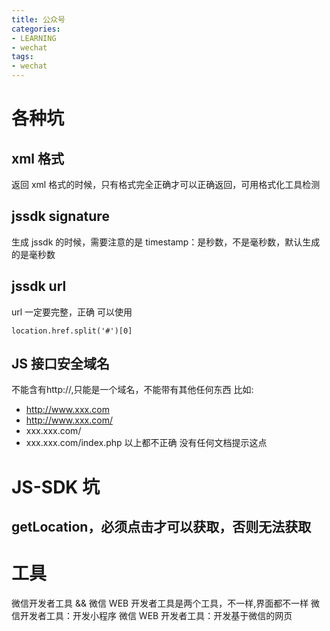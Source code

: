 ```yaml
---
title: 公众号
categories: 
- LEARNING
- wechat
tags:
- wechat
---
```


# 各种坑

## xml 格式

返回 xml 格式的时候，只有格式完全正确才可以正确返回，可用格式化工具检测

## jssdk signature

生成 jssdk 的时候，需要注意的是
timestamp：是秒数，不是毫秒数，默认生成的是毫秒数

## jssdk url

url 一定要完整，正确
可以使用

```
location.href.split('#')[0]
```

## JS 接口安全域名

不能含有http://,只能是一个域名，不能带有其他任何东西
比如:

- http://www.xxx.com
- http://www.xxx.com/
- xxx.xxx.com/
- xxx.xxx.com/index.php
  以上都不正确
  没有任何文档提示这点

# JS-SDK 坑

## getLocation，必须点击才可以获取，否则无法获取

# 工具

微信开发者工具 && 微信 WEB 开发者工具是两个工具，不一样,界面都不一样
微信开发者工具：开发小程序
微信 WEB 开发者工具：开发基于微信的网页
